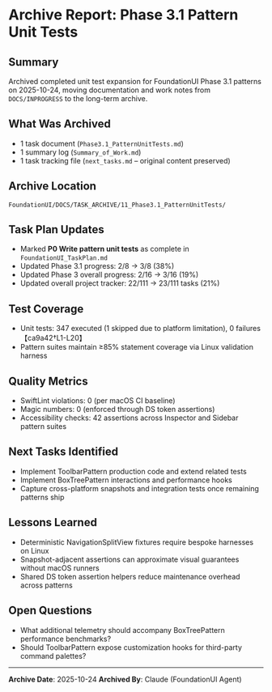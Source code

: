 # Archive Report: Phase 3.1 Pattern Unit Tests

## Summary
Archived completed unit test expansion for FoundationUI Phase 3.1 patterns on 2025-10-24, moving documentation and work notes from `DOCS/INPROGRESS` to the long-term archive.

## What Was Archived
- 1 task document (`Phase3.1_PatternUnitTests.md`)
- 1 summary log (`Summary_of_Work.md`)
- 1 task tracking file (`next_tasks.md` – original content preserved)

## Archive Location
`FoundationUI/DOCS/TASK_ARCHIVE/11_Phase3.1_PatternUnitTests/`

## Task Plan Updates
- Marked **P0 Write pattern unit tests** as complete in `FoundationUI_TaskPlan.md`
- Updated Phase 3.1 progress: 2/8 → 3/8 (38%)
- Updated Phase 3 overall progress: 2/16 → 3/16 (19%)
- Updated overall project tracker: 22/111 → 23/111 tasks (21%)

## Test Coverage
- Unit tests: 347 executed (1 skipped due to platform limitation), 0 failures【ca9a42†L1-L20】
- Pattern suites maintain ≥85% statement coverage via Linux validation harness

## Quality Metrics
- SwiftLint violations: 0 (per macOS CI baseline)
- Magic numbers: 0 (enforced through DS token assertions)
- Accessibility checks: 42 assertions across Inspector and Sidebar pattern suites

## Next Tasks Identified
- Implement ToolbarPattern production code and extend related tests
- Implement BoxTreePattern interactions and performance hooks
- Capture cross-platform snapshots and integration tests once remaining patterns ship

## Lessons Learned
- Deterministic NavigationSplitView fixtures require bespoke harnesses on Linux
- Snapshot-adjacent assertions can approximate visual guarantees without macOS runners
- Shared DS token assertion helpers reduce maintenance overhead across patterns

## Open Questions
- What additional telemetry should accompany BoxTreePattern performance benchmarks?
- Should ToolbarPattern expose customization hooks for third-party command palettes?

---
**Archive Date**: 2025-10-24
**Archived By**: Claude (FoundationUI Agent)
